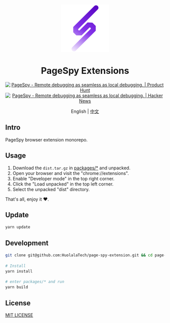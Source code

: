 <div align="center">
<img src=".github/assets/logo.svg" height="150" />

# PageSpy Extensions

<a href="https://www.producthunt.com/posts/pagespy?utm_source=badge-featured&utm_medium=badge&utm_souce=badge-pagespy" target="_blank"><img src="https://api.producthunt.com/widgets/embed-image/v1/featured.svg?post_id=429852&theme=light" alt="PageSpy - Remote&#0032;debugging&#0032;as&#0032;seamless&#0032;as&#0032;local&#0032;debugging&#0046; | Product Hunt" height="36" /></a> <a href="https://news.ycombinator.com/item?id=38679798" target="_blank"><img src="https://hackernews-badge.vercel.app/api?id=38679798" alt="PageSpy - Remote&#0032;debugging&#0032;as&#0032;seamless&#0032;as&#0032;local&#0032;debugging&#0046; | Hacker News" height="36" /></a>

English | [中文](./README_ZH.md)

</div>

## Intro

PageSpy browser extension monorepo.

## Usage

1. Download the `dist.tar.gz` in [packages/*](./packages/) and unpacked.
2. Open your browser and visit the "chrome://extensions".
3. Enable "Developer mode" in the top right corner.
4. Click the "Load unpacked" in the top left corner.
5. Select the unpacked "dist" directory.

That's all, enjoy it ❤️.

## Update

```bash
yarn update
```

## Development

```bash
git clone git@github.com:HuolalaTech/page-spy-extension.git && cd page-spy-extension

# Install
yarn install

# enter packages/* and run
yarn build
```

## License

[MIT LICENSE](./LICENSE)
